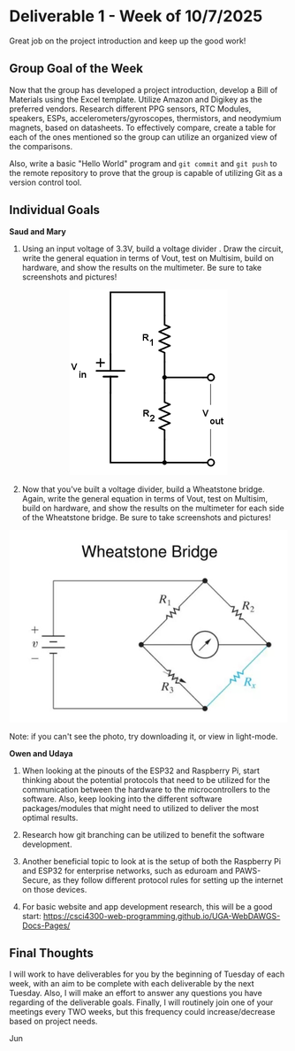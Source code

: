# Deliverable 1 - Week of 10/7/2025
Great job on the project introduction and keep up the good work!

## Group Goal of the Week
Now that the group has developed a project introduction, develop a Bill of Materials using the Excel template. Utilize Amazon and Digikey as the preferred vendors. Research different PPG sensors, RTC Modules, speakers, ESPs, accelerometers/gyroscopes, thermistors, and neodymium magnets, based on datasheets. To effectively compare, create a table for each of the ones mentioned so the group can utilize an organized view of the comparisons.  

Also, write a basic "Hello World" program and `git commit` and `git push` to the remote repository to prove that the group is capable of utilizing Git as a version control tool.

## Individual Goals
<b>Saud and Mary</b>
1. Using an input voltage of 3.3V, build a voltage divider . Draw the circuit, write the general equation in terms of Vout, test on Multisim, build on hardware, and show the results on the multimeter. Be sure to take screenshots and pictures! 

<p align="center">
    <img alt="Voltage Divider" src="./img/voltage_divider.png">
</p>

2. Now that you've built a voltage divider, build a Wheatstone bridge. Again, write the general equation in terms of Vout, test on Multisim, build on hardware, and show the results on the multimeter for each side of the Wheatstone bridge. Be sure to take screenshots and pictures!  

<p align="center">
    <img alt="Wheatstone Bridge" src="./img/wheatstone_bridge.jpeg">
</p>

Note: if you can't see the photo, try downloading it, or view in light-mode.

<b>Owen and Udaya</b>
1. When looking at the pinouts of the ESP32 and Raspberry Pi, start thinking about the potential protocols that need to be utilized for the communication between the hardware to the microcontrollers to the software. Also, keep looking into the different software packages/modules that might need to utilized to deliver the most optimal results.  

2. Research how git branching can be utilized to benefit the software development.  

3. Another beneficial topic to look at is the setup of both the Raspberry Pi and ESP32 for enterprise networks, such as eduroam and PAWS-Secure, as they follow different protocol rules for setting up the internet on those devices.  

4. For basic website and app development research, this will be a good start:  https://csci4300-web-programming.github.io/UGA-WebDAWGS-Docs-Pages/ 

## Final Thoughts
I will work to have deliverables for you by the beginning of Tuesday of each week, with an aim to be complete with each deliverable by the next Tuesday. Also, I will make an effort to answer any questions you have regarding of the deliverable goals. Finally, I will routinely join one of your meetings every TWO weeks, but this frequency could increase/decrease based on project needs.  

Jun